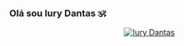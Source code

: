 ### Olá sou Iury Dantas 🕉️
<p align="center">
  <a href="https://github.com/iu-dantas">
    <img src="https://user-images.githubusercontent.com/20955511/199138068-0a7b7b75-a024-4f00-803f-30a19c5d1b2d.png" alt="Iury Dantas" /></a>
</p>
